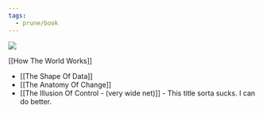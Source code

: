 ```yaml
---
tags:
  - prune/book
---
```


![](profile_arcanegan-pinkfloyd.png)

[[How The World Works]]
- [[The Shape Of Data]]
- [[The Anatomy Of Change]]
- [[The Illusion Of Control - (very wide net)]] - This title sorta sucks. I can do better. 